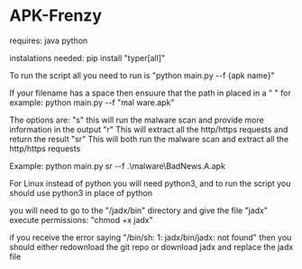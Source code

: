 # APK-Frenzy

requires:
java
python

instalations needed:
pip install "typer[all]"

To run the script all you need to run is "python main.py --f {apk name}"

If your filename has a space then ensuure that the path in placed in a " " for example: python main.py --f "mal ware.apk"

The options are:
"s" this will run the malware scan and provide more information in the output
"r" This will extract all the http/https requests and return the result
"sr" This will both run the malware scan and extract all the http/https requests

Example: python main.py sr --f .\malware\BadNews.A.apk


For Linux
instead of python you will need python3, and to run the script you should use python3 in place of python

you will need to go to the "/jadx/bin" directory and give the file "jadx" execute permissions:
"chmod +x jadx"

if you receive the error saying "/bin/sh: 1: jadx/bin/jadx: not found" then you should either redownload the git repo or download jadx and replace the jadx file